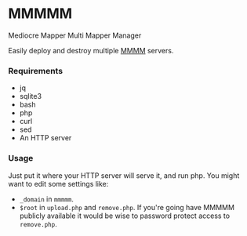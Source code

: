 # MMMMM
Mediocre Mapper Multi Mapper Manager

Easily deploy and destroy multiple [MMMM](https://github.com/squeaksies/MediocreMapper/releases) servers.

### Requirements
* jq
* sqlite3
* bash
* php
* curl
* sed
* An HTTP server

### Usage
Just put it where your HTTP server will serve it, and run php.
You might want to edit some settings like:
* `_domain` in `mmmmm`.
* `$root` in `upload.php` and `remove.php`.
If you're going have MMMMM publicly available it would be wise to password protect access to `remove.php`.